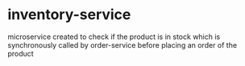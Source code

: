 # inventory-service
microservice created to check if the product is in stock which is synchronously called by order-service before placing an order of the product
